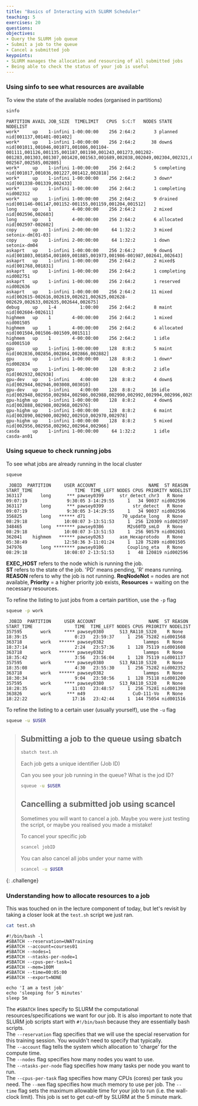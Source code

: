 ```yaml
---
title: "Basics of Interacting with SLURM Scheduler"
teaching: 5
exercises: 20
questions:
objectives:
- Query the SLURM job queue
- Submit a job to the queue
- Cancel a submitted job
keypoints:
- SLURM manages the allocation and resourcing of all submitted jobs
- Being able to check the status of your job is useful
---
```


### Using sinfo to see what resources are available
To view the state of the available nodes (organised in partitions)
```bash
sinfo
```

```output
PARTITION AVAIL JOB_SIZE  TIMELIMIT   CPUS  S:C:T   NODES STATE      NODELIST
work*     up    1-infini 1-00:00:00    256 2:64:2       3 planned    nid[001137,001401-001402]
work*     up    1-infini 1-00:00:00    256 2:64:2      38 down$      nid[001011,001046,001071,001086,001104-001111,001126,001135,001187,001190,001243,001273,001282-001283,001303,001307,001420,001563,001689,002038,002049,002304,002321,002348,002442,002562,002564-002567,002585,002805]
work*     up    1-infini 1-00:00:00    256 2:64:2       5 completing nid[001017,001036,001227,001412,002818]
work*     up    1-infini 1-00:00:00    256 2:64:2       3 down*      nid[001338-001339,002433]
work*     up    1-infini 1-00:00:00    256 2:64:2       1 completing nid002312
work*     up    1-infini 1-00:00:00    256 2:64:2       9 drained    nid[001146-001147,001152-001155,001159,001204,001512]
long      up    1        4-00:00:00    256 2:64:2       2 mixed      nid[002596,002603]
long      up    1        4-00:00:00    256 2:64:2       6 allocated  nid[002597-002602]
copy      up    1-infini 2-00:00:00     64 1:32:2       3 mixed      setonix-dm[01-03]
copy      up    1-infini 2-00:00:00     64 1:32:2       1 down       setonix-dm04
askaprt   up    1-infini 1-00:00:00    256 2:64:2       9 down$      nid[001803,001854,001869,001885,001973,001986-001987,002641,002643]
askaprt   up    1-infini 1-00:00:00    256 2:64:2       2 mixed$     nid[001768,001831]
askaprt   up    1-infini 1-00:00:00    256 2:64:2       1 completing nid002751
askaprt   up    1-infini 1-00:00:00    256 2:64:2       1 reserved   nid002636
askaprt   up    1-infini 1-00:00:00    256 2:64:2      11 mixed      nid[002615-002616,002619,002621,002625,002628-002629,002633,002635,002644,002675]
debug     up    1-4         1:00:00    256 2:64:2       8 maint      nid[002604-002611]
highmem   up    1        4-00:00:00    256 2:64:2       1 mixed      nid001505
highmem   up    1        4-00:00:00    256 2:64:2       6 allocated  nid[001504,001506-001509,001511]
highmem   up    1        4-00:00:00    256 2:64:2       1 idle       nid001510
gpu       up    1-infini 1-00:00:00    128  8:8:2       5 maint      nid[002836,002856,002864,002866,002882]
gpu       up    1-infini 1-00:00:00    128  8:8:2       1 down*      nid002834
gpu       up    1-infini 1-00:00:00    128  8:8:2       2 idle       nid[002932,002938]
gpu-dev   up    1-infini    4:00:00    128  8:8:2       4 down$      nid[002944,002946,003008,003010]
gpu-dev   up    1-infini    4:00:00    128  8:8:2      16 idle       nid[002948,002950,002984,002986,002988,002990,002992,002994,002996,002998,003000,003002,003004,003006,003012,003014]
gpu-highm up    1-infini 1-00:00:00    128  8:8:2       4 down$      nid[002888,002908,002968,002976]
gpu-highm up    1-infini 1-00:00:00    128  8:8:2       6 maint      nid[002890,002900,002902,002910,002970,002978]
gpu-highm up    1-infini 1-00:00:00    128  8:8:2       5 mixed      nid[002956,002958,002962,002964,002966]
casda     up    1-infini 1-00:00:00     64 1:32:2       1 idle       casda-an01
```


### Using squeue to check running jobs
To see what jobs are already running in the local cluster
```bash
squeue
```

```output
 JOBID  PARTITION     USER ACCOUNT                    NAME  ST REASON    START_TIME                TIME  TIME_LEFT NODES CPUS PRIORITY NODELIST
363117       long      *** pawsey0399      str_detect_chr3   R None      09:07:19               9:30:05 3-14:29:55     1   34 90037 nid002596
363117       long      *** pawsey0399           str_detect   R None      09:07:19               9:30:05 3-14:29:55     1   34 90037 nid002596
356825       long   ****** d71              70_update_long   R None      08:29:18              10:08:07 3-13:51:53     1  256 120309 nid002597
348465       long  ******* pawsey0386         M2s60TD_smLO   R None      08:29:18              10:08:07 3-13:51:53     1  256 90579 nid002601
362041    highmem   ****** pawsey0263      asm_Hexaprotodo   R None      05:38:49              12:58:36 3-11:01:24     1  128 75289 nid001505
347976       long ******** pawsey0106         Coupling_eta   R None      08:29:18              10:08:07 2-13:51:53     1   48 120819 nid002596
```
**EXEC_HOST** refers to the node which is running the job.  
**ST** refers to the state of the job. 'PD' means pending, 'R' means running.  
**REASON** refers to why the job is not running. **ReqNodeNot** = nodes are not available, **Priority** = a higher priority job exists, **Resources** = waiting on the necessary resources.  

To refine the listing to just jobs from a certain partition, use the `-p` flag
```bash
squeue -p work
```
```output
 JOBID  PARTITION     USER ACCOUNT                    NAME  ST REASON    START_TIME                TIME  TIME_LEFT NODES CPUS PRIORITY NODELIST
357595       work     **** pawsey0380      S13_RA110_S320_   R None      18:39:15                  0:23   23:59:37     1  256 75282 nid001568
363718       work   ****** pawsey0382               lammps   R None      18:37:14                  2:24   23:57:36     1  128 75119 nid001608
363718       work   ****** pawsey0382               lammps   R None      18:35:42                  3:56   23:56:04     1  128 75119 nid001137
357595       work     **** pawsey0380      S13_RA110_S320_   R None      18:35:08                  4:30   23:55:30     1  256 75282 nid002352
363718       work   ****** pawsey0382               lammps   R None      18:30:34                  9:04   23:50:56     1  128 75118 nid001200
357595       work     **** pawsey0380      S13_RA110_S320_   R None      18:28:35                 11:03   23:48:57     1  256 75281 nid001398
363826       work      *** m49                  CuO-111-Vo   R None      18:22:22                 17:16   23:42:44     1  144 75054 nid001516

```

To refine the listing to a certain user (usually yourself), use the `-u` flag
```bash
squeue -u $USER
```

> ## Submitting a job to the queue using sbatch
> ```bash
> sbatch test.sh
> ```
>
> Each job gets a unique identifier (Job ID)
>
> Can you see your job running in the queue? What is the jod ID?
> ```bash
> squeue -u $USER
> ```
>
> ## Cancelling a submitted job using scancel
> Sometimes you will want to cancel a job. Maybe you were just testing the script, or maybe you realised you made a mistake! 
>
> To cancel your specific job
> ```bash
> scancel jobID
> ```
>
> You can also cancel all jobs under your name with 
> ```bash
> scancel -u $USER
> ```
{: .challenge}

### Understanding how to allocate resources to a job
This was touched on in the lecture component of today, but let's revisit by taking a closer look at the `test.sh` script we just ran. 
```bash
cat test.sh
```

```output
#!/bin/bash -l
#SBATCH --reservation=UWATraining
#SBATCH --account=courses01
#SBATCH --nodes=1
#SBATCH --ntasks-per-node=1
#SBATCH --cpus-per-task=1
#SBATCH --mem=100M
#SBATCH --time=00:05:00
#SBATCH --export=NONE

echo 'I am a test job'
echo 'sleeping for 5 minutes'
sleep 5m
```

The `#SBATCH` lines specify to SLURM the computational resources/specifications we want for our job. It is also important to note that SLURM job scripts start with `#!/bin/bash` because they are essentially bash scripts.  
The `--reservation` flag specifies that we will use the special reservation for this training session. You wouldn't need to specify that typically.  
The `--account` flag tells the system which allocation to 'charge' for the compute time.  
The `--nodes` flag specifies how many nodes you want to use.  
The `--ntasks-per-node` flag specifies how many tasks per node you want to run.  
The `--cpus-per-task` flag specifies how many CPUs (cores) per task you need. 
The `--mem` flag specifies how much memory to use per job.
The `--time` flag sets the maximum allowable time for your job to run (i.e. the wall-clock limit). This job is set to get cut-off by SLURM at the 5 minute mark.  

